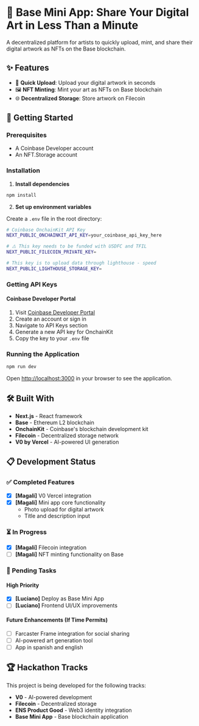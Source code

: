 # 🎨 Base Mini App: Share Your Digital Art in Less Than a Minute

A decentralized platform for artists to quickly upload, mint, and share their digital artwork as NFTs on the Base blockchain.

## ✨ Features

- 📸 **Quick Upload**: Upload your digital artwork in seconds
- 🖼️ **NFT Minting**: Mint your art as NFTs on Base blockchain
- 🌐 **Decentralized Storage**: Store artwork on Filecoin

## 🚀 Getting Started

### Prerequisites

- A Coinbase Developer account
- An NFT.Storage account

### Installation

1. **Install dependencies**

```bash
npm install
```

2. **Set up environment variables**

Create a `.env` file in the root directory:

```bash
# Coinbase OnchainKit API Key
NEXT_PUBLIC_ONCHAINKIT_API_KEY=your_coinbase_api_key_here

# ⚠️ This key needs to be funded with USDFC and TFIL
NEXT_PUBLIC_FILECOIN_PRIVATE_KEY=

# This key is to upload data through lighthouse - speed
NEXT_PUBLIC_LIGHTHOUSE_STORAGE_KEY=
```

### Getting API Keys

#### Coinbase Developer Portal

1. Visit [Coinbase Developer Portal](https://www.coinbase.com/developer-platform)
2. Create an account or sign in
3. Navigate to API Keys section
4. Generate a new API key for OnchainKit
5. Copy the key to your `.env` file

### Running the Application

```bash
npm run dev
```

Open [http://localhost:3000](http://localhost:3000) in your browser to see the application.

## 🛠️ Built With

- **Next.js** - React framework
- **Base** - Ethereum L2 blockchain
- **OnchainKit** - Coinbase's blockchain development kit
- **Filecoin** - Decentralized storage network
- **V0 by Vercel** - AI-powered UI generation

## 📋 Development Status

### ✅ Completed Features

- [x] **[Magali]** V0 Vercel integration
- [x] **[Magali]** Mini app core functionality
  - Photo upload for digital artwork
  - Title and description input

### ⏳ In Progress

- [x] **[Magali]** Filecoin integration
- [ ] **[Magali]** NFT minting functionality on Base

### 🔄 Pending Tasks

#### High Priority

- [x] **[Luciano]** Deploy as Base Mini App
- [ ] **[Luciano]** Frontend UI/UX improvements

#### Future Enhancements (If Time Permits)

- [ ] Farcaster Frame integration for social sharing
- [ ] AI-powered art generation tool
- [ ] App in spanish and english

## 🏆 Hackathon Tracks

This project is being developed for the following tracks:

- **V0** - AI-powered development
- **Filecoin** - Decentralized storage
- **ENS Product Good** - Web3 identity integration
- **Base Mini App** - Base blockchain application
